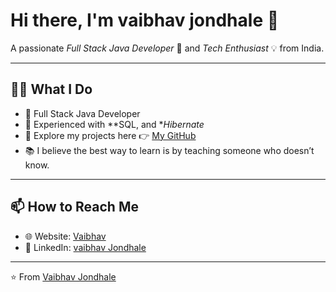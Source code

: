 # Hi there, I'm vaibhav jondhale 👋

A passionate *Full Stack Java Developer* 🚀 and *Tech Enthusiast* 💡 from India.

---

## 👨‍💻 What I Do
- 🚀 Full Stack Java Developer  
- 🧠 Experienced with  **SQL, and **Hibernate*  
- 🎥 Explore my projects here 👉 [My GitHub](https://github.com/vaibhavj01)  
- 📚 I believe the best way to learn is by teaching someone who doesn’t know.  

---

## 📫 How to Reach Me
- 🌐 Website: [Vaibhav](https://vaibhavjondhale.netlify.app/)  
- 💼 LinkedIn: [vaibhav Jondhale](https://www.linkedin.com/in/vaibhav-jondhale-893227380/)  

---

⭐ From [Vaibhav Jondhale](https://github.com/vaibhavj01)
